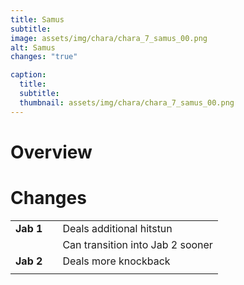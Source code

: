 ```yaml
---
title: Samus
subtitle: 
image: assets/img/chara/chara_7_samus_00.png
alt: Samus
changes: "true"

caption:
  title:
  subtitle: 
  thumbnail: assets/img/chara/chara_7_samus_00.png
---
```


# Overview 


# Changes

| |  |  |
| :----------- | :-----: | ----------- |
| **Jab 1** | | Deals additional hitstun |
|  |  | Can transition into Jab 2 sooner |
| **Jab 2** | | Deals more knockback |
|  |  |  |